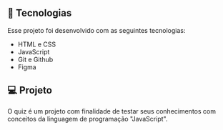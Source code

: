 ## 🚀 Tecnologias

Esse projeto foi desenvolvido com as seguintes tecnologias:

- HTML e CSS
- JavaScript
- Git e Github
- Figma

## 💻 Projeto

O quiz é um projeto com finalidade de testar seus conhecimentos com conceitos da linguagem de programação "JavaScript".

